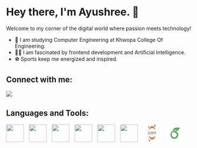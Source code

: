 # Hey there, I'm Ayushree. 👋

Welcome to my corner of the digital world where passion meets technology!

- 🌌 I am studying Computer Engineering at Khwopa College Of Engineering.
- 👨‍💻 I am fascinated by frontend development and Artificial Intelligence.
- ⚽ Sports keep me energized and inspired.

## Connect with me:
[<img src="https://img.icons8.com/fluent/48/000000/linkedin.png"/>](https://np.linkedin.com/in/ayushree-kharel-754782188)






<!-- <img src="https://img.icons8.com/color/48/000000/visual-studio-code-2019.png"/>
<img src="https://img.icons8.com/color/48/000000/html-5.png"/>
<img src="https://img.icons8.com/color/48/000000/css3.png"/>
<img src="https://img.icons8.com/color/48/000000/c-programming.png"/>
<img src="https://img.icons8.com/color/48/000000/c-plus-plus-logo.png"/>
<img src="https://img.icons8.com/color/48/000000/python.png"/>
<img src="https://img.icons8.com/color/48/000000/jupyter.png"/>
<img src="https://img.icons8.com/ios-filled/50/000000/latex.png"/> -->

<!-- ## Languages and Tools:

<style>
    .tool-logo {
        display: inline-block;
        margin-right: 20px; /* Adjust margin as needed */
    }
</style>

<img src="https://img.icons8.com/color/48/000000/visual-studio-code-2019.png" class="tool-logo"/>
<img src="https://img.icons8.com/color/48/000000/html-5.png" class="tool-logo"/>
<img src="https://img.icons8.com/color/48/000000/css3.png" class="tool-logo"/>
<img src="https://img.icons8.com/color/48/000000/c-programming.png" class="tool-logo"/>
<img src="https://img.icons8.com/color/48/000000/c-plus-plus-logo.png" class="tool-logo"/>
<img src="https://img.icons8.com/color/48/000000/python.png" class="tool-logo"/>
<img src="https://img.icons8.com/color/48/000000/jupyter.png" class="tool-logo"/>
<img src="https://img.icons8.com/ios-filled/50/000000/latex.png" class="tool-logo"/> -->

<!-- ## Languages and Tools:

<p float="left">
    <img src="https://img.icons8.com/color/48/000000/visual-studio-code-2019.png" width="48" height="48" style="margin-right: 10px;">
    <img src="https://img.icons8.com/color/48/000000/html-5.png" width="48" height="48" style="margin-right: 10px;">
    <img src="https://img.icons8.com/color/48/000000/css3.png" width="48" height="48" style="margin-right: 10px;">
    <img src="https://img.icons8.com/color/48/000000/c-programming.png" width="48" height="48" style="margin-right: 10px;">
    <img src="https://img.icons8.com/color/48/000000/c-plus-plus-logo.png" width="48" height="48" style="margin-right: 10px;">
    <img src="https://img.icons8.com/color/48/000000/python.png" width="48" height="48" style="margin-right: 10px;">
    <img src="https://img.icons8.com/color/48/000000/jupyter.png" width="48" height="48" style="margin-right: 10px;">
    <img src="https://img.icons8.com/ios-filled/50/000000/latex.png" width="48" height="48">
</p> -->


## Languages and Tools:

<p float="left">
    <img src="https://img.icons8.com/color/48/000000/visual-studio-code-2019.png" width="48" height="48" style="margin-right: 10px;">
    <img src="https://img.icons8.com/color/48/000000/html-5.png" width="48" height="48" style="margin-right: 10px;">
    <img src="https://img.icons8.com/color/48/000000/css3.png" width="48" height="48" style="margin-right: 10px;">
    <img src="https://img.icons8.com/color/48/000000/c-programming.png" width="48" height="48" style="margin-right: 10px;">
    <img src="https://img.icons8.com/color/48/000000/c-plus-plus-logo.png" width="48" height="48" style="margin-right: 10px;">
    <img src="https://img.icons8.com/color/48/000000/python.png" width="48" height="48" style="margin-right: 10px;">
    <img src="jupyter.png" width="50" height="48" style="margin-right: 10px;">
    <img src="overleaf.png" width="48" height="48">
</p>
